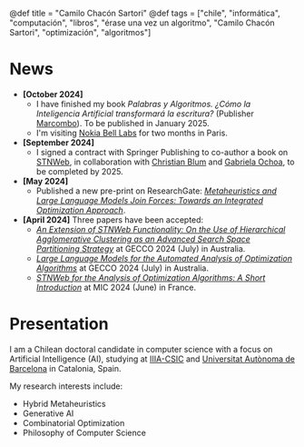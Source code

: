 @def title = "Camilo Chacón Sartori"
@def tags = ["chile", "informática", "computación", "libros", "érase una vez un algoritmo", "Camilo Chacón Sartori", "optimización", "algoritmos"]

# News
- **[October 2024]** 
    - I have finished my book *Palabras y Algoritmos. ¿Cómo la Inteligencia Artificial transformará la escritura?* (Publisher [Marcombo](https://www.marcombo.com)). To be published in January 2025.
    - I'm visiting [Nokia Bell Labs](https://www.bell-labs.com) for two months in Paris.
- **[September 2024]**
    - I signed a contract with Springer Publishing to co-author a book on [STNWeb](https://www.sciencedirect.com/science/article/pii/S2665963823000957), in collaboration with [Christian Blum](https://www.iiia.csic.es/~christian.blum/) and [Gabriela Ochoa](https://www.stir.ac.uk/people/257336#panel_1_1), to be completed by 2025.
- **[May 2024]** 
    - Published a new pre-print on ResearchGate: [*Metaheuristics and Large Language Models Join Forces: Towards an Integrated Optimization Approach*](https://www.researchgate.net/publication/380934784_Metaheuristics_and_Large_Language_Models_Join_Forces_Towards_an_Integrated_Optimization_Approach).
- **[April 2024]** Three papers have been accepted:
    - [*An Extension of STNWeb Functionality: On the Use of Hierarchical Agglomerative Clustering as an Advanced Search Space Partitioning Strategy*](https://dl.acm.org/doi/10.1145/3638529.3654084) at GECCO 2024 (July) in Australia.
    - [*Large Language Models for the Automated Analysis of Optimization Algorithms*](https://dl.acm.org/doi/10.1145/3638529.3654086) at GECCO 2024 (July) in Australia.
    - [*STNWeb for the Analysis of Optimization Algorithms: A Short Introduction*](https://link.springer.com/chapter/10.1007/978-3-031-62922-8_29) at MIC 2024 (June) in France.
# Presentation

I am a Chilean doctoral candidate in computer science with a focus on Artificial Intelligence (AI), studying at [IIIA-CSIC](https://www.iiia.csic.es/en-us/people/person/?person_id=161) and [Universitat Autònoma de Barcelona](https://www.uab.cat) in Catalonia, Spain.

My research interests include:

* Hybrid Metaheuristics
* Generative AI
* Combinatorial Optimization
* Philosophy of Computer Science